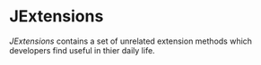 # JExtensions

_JExtensions_ contains a set of unrelated extension methods which developers find useful in thier daily life.
